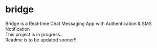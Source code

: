 # bridge
Bridge is a Real-time Chat Messaging App with Authentication &amp; SMS Notification
<br>
This project is in progress..
<br>
Readme is to be updated sooner!!
